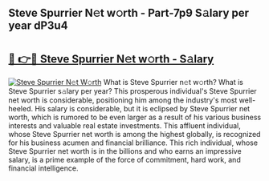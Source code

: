 ## Steve Spurrier N𝚎t w𝚘rth - Part-7p9 S𝚊lary per year dP3u4

# <h2><a href="http://gc0eaf.nevu.top/?p=Steve+Spurrier">🔗 👉🔴 Steve Spurrier N𝚎t w𝚘rth - S𝚊lary</a></h2>

[![Steve Spurrier N𝚎t W𝚘rth](https://i.imgur.com/Oavwk0R.jpeg)](http://gc0eaf.nevu.top/?p=Steve+Spurrier)
What is Steve Spurrier n𝚎t w𝚘rth? What is Steve Spurrier s𝚊lary per year?
This prosperous individual's Steve Spurrier net worth is considerable, positioning him among the industry's most well-heeled. His salary is considerable, but it is eclipsed by Steve Spurrier net worth, which is rumored to be even larger as a result of his various business interests and valuable real estate investments. This affluent individual, whose Steve Spurrier net worth is among the highest globally, is recognized for his business acumen and financial brilliance. This rich individual, whose Steve Spurrier net worth is in the billions and who earns an impressive salary, is a prime example of the force of commitment, hard work, and financial intelligence.
